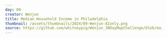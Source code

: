 ```yaml
---
day: 09
creator: Wenjun
title: Median Household Income in Philadelphia
thumbnail: /assets/thumbnails/2024/09-Wenjun-AIonly.png
source: https://github.com/whitneypig/Wenjun_30DayMapChallenge/blob/main/30days_Wenjun.Rmd
---
```

